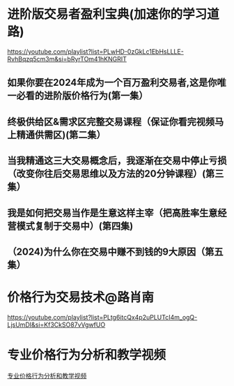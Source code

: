 # 进阶版交易者盈利宝典(加速你的学习道路)
https://youtube.com/playlist?list=PLwHD-0zGkLc1EbHsLLLE-RvhBqzq5cm3m&si=bRyrTOm41hKNGRIT
## 如果你要在2024年成为一个百万盈利交易者,这是你唯一必看的进阶版价格行为(第一集）
## 终极供给区&需求区完整交易课程（保证你看完视频马上精通供需区)(第二集）
## 当我精通这三大交易概念后，我逐渐在交易中停止亏损（改变你往后交易思维以及方法的20分钟课程）(第三集）
## 我是如何把交易当作是生意这样主宰（把高胜率生意经营模式复制于交易中）(第四集)
## （2024)为什么你在交易中赚不到钱的9大原因（第五集）

# 价格行为交易技术@路肖南
https://youtube.com/playlist?list=PLtg6itcQx4p2uPLUTcI4m_ogQ-LjsUmDI&si=Kf3CkSO87vVgwfUO

# 专业价格行为分析和教学视频
[专业价格行为分析和教学视频](https://youtube.com/playlist?list=PL7WPLNsdMyYeE84KVcxKJjtoxqKZnW2kb&si=VoToeFMiFJJimdUA)